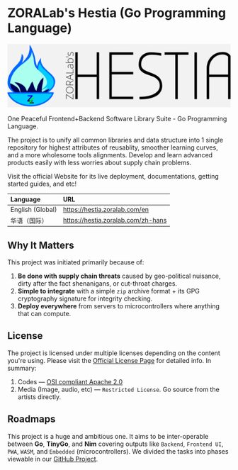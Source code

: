 # ZORALab's Hestia (Go Programming Language)

[![ZORALab's Hestia](.src/logos/zoralab-hestia_1200x340.svg)](#)

One Peaceful Frontend+Backend Software Library Suite - Go Programming Language.

The project is to unify all common libraries and data structure into 1 single
repository for highest attributes of reusablity, smoother learning curves, and a
more wholesome tools alignments. Develop and learn advanced products easily with
less worries about supply chain problems.

Visit the official Website for its live deployment, documentations,
getting started guides, and etc!

| Language          | URL                                |
|:------------------|:-----------------------------------|
| English (Global)  | https://hestia.zoralab.com/en      |
| 华语（国际）      | https://hestia.zoralab.com/zh-hans |




## Why It Matters
This project was initiated primarily because of:

1. **Be done with supply chain threats** caused by geo-political nuisance, dirty
   after the fact shenanigans, or cut-throat charges.
2. **Simple to integrate** with a simple `zip` archive format + its GPG
   cryptography signature for integrity checking.
3. **Deploy everywhere** from servers to microcontrollers where anything that
   can compute.




## License
The project is licensed under multiple licenses depending on the content you're
using. Please visit the
[Official License Page](https://hestia.zoralab.com/licenses) for detailed info.
In summary:

1. Codes — [OSI compliant Apache 2.0](https://opensource.org/license/apache-2-0/)
2. Media (Image, audio, etc) — `Restricted License`. Go source from the artists
   directly.




## Roadmaps
This project is a huge and ambitious one. It aims to be inter-operable between
**Go**, **TinyGo**, and **Nim** covering outputs like `Backend`, `Frontend UI`,
`PWA`, `WASM`, and `Embedded` (microcontrollers). We divided the tasks into
phases viewable in our
[GitHub Project](https://github.com/orgs/ZORALab/projects/6).
